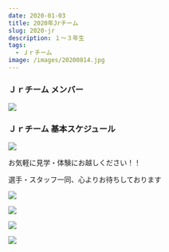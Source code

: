 ```yaml
---
date: 2020-01-03
title: 2020年Jrチーム
slug: 2020-jr
description: １～３年生
tags:
  - Ｊｒチーム
image: /images/20200814.jpg
---
```

### Ｊｒチーム メンバー

![](/images/2020-jr-members.png)

### Ｊｒチーム 基本スケジュール

![](/images/2020-jr-schedule.png)

お気軽に見学・体験にお越しください！！

選手・スタッフ一同、心よりお待ちしております

![](/images/2020-jr-group-photo-02.jpg)

![](/images/2020-jr-snapshot-01.jpg)

![](/images/2020-jr-snapshot-02.jpg)

![](/images/2020-jr-snapshot-03.jpg)